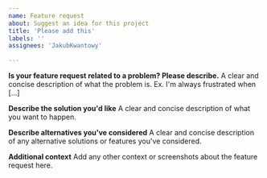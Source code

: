 ```yaml
---
name: Feature request
about: Suggest an idea for this project
title: 'Please add this'
labels: ''
assignees: 'JakubKwantowy'

---
```


**Is your feature request related to a problem? Please describe.**
A clear and concise description of what the problem is. Ex. I'm always frustrated when [...]

**Describe the solution you'd like**
A clear and concise description of what you want to happen.

**Describe alternatives you've considered**
A clear and concise description of any alternative solutions or features you've considered.

**Additional context**
Add any other context or screenshots about the feature request here.
